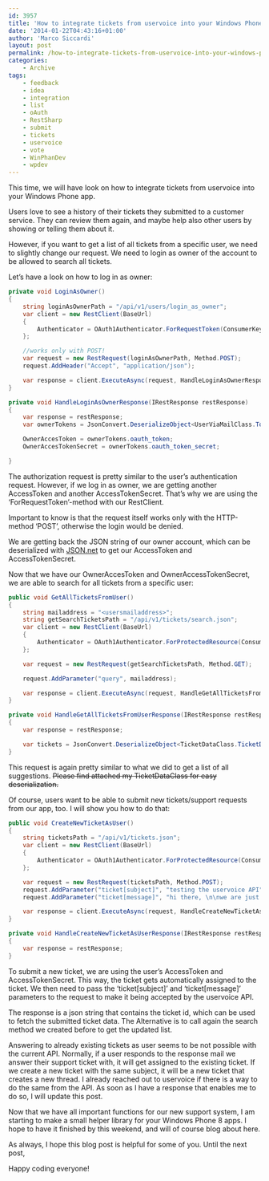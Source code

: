 ```yaml
---
id: 3957
title: 'How to integrate tickets from uservoice into your Windows Phone app'
date: '2014-01-22T04:43:16+01:00'
author: 'Marco Siccardi'
layout: post
permalink: /how-to-integrate-tickets-from-uservoice-into-your-windows-phone-app/
categories:
    - Archive
tags:
    - feedback
    - idea
    - integration
    - list
    - oAuth
    - RestSharp
    - submit
    - tickets
    - uservoice
    - vote
    - WinPhanDev
    - wpdev
---
```


This time, we will have look on how to integrate tickets from uservoice into your Windows Phone app.

Users love to see a history of their tickets they submitted to a customer service. They can review them again, and maybe help also other users by showing or telling them about it.

However, if you want to get a list of all tickets from a specific user, we need to slightly change our request. We need to login as owner of the account to be allowed to search all tickets.

Let’s have a look on how to log in as owner:

``` csharp
private void LoginAsOwner()
{
    string loginAsOwnerPath = "/api/v1/users/login_as_owner";
    var client = new RestClient(BaseUrl)
    {
        Authenticator = OAuth1Authenticator.ForRequestToken(ConsumerKey, ConsumerSecret, oAuthCallBackUri)
    };

    //works only with POST!
    var request = new RestRequest(loginAsOwnerPath, Method.POST);
    request.AddHeader("Accept", "application/json");

    var response = client.ExecuteAsync(request, HandleLoginAsOwnerResponse);
}

private void HandleLoginAsOwnerResponse(IRestResponse restResponse)
{
    var response = restResponse;
    var ownerTokens = JsonConvert.DeserializeObject<UserViaMailClass.Token>(response.Content);

    OwnerAccesToken = ownerTokens.oauth_token;
    OwnerAccesTokenSecret = ownerTokens.oauth_token_secret;

}
```
 
The authorization request is pretty similar to the user’s authentication request. However, if we log in as owner, we are getting another AccessToken and another AccessTokenSecret. That’s why we are using the ‘ForRequestToken’-method with our RestClient.

Important to know is that the request itself works only with the HTTP-method ‘POST’, otherwise the login would be denied.

We are getting back the JSON string of our owner account, which can be deserialized with [JSON.net](https://james.newtonking.com/json) to get our AccessToken and AccessTokenSecret. 

Now that we have our OwnerAccesToken and OwnerAccessTokenSecret, we are able to search for all tickets from a specific user:

``` csharp
public void GetAllTicketsFromUser()
{
    string mailaddress = "<usersmailaddress>";
    string getSearchTicketsPath = "/api/v1/tickets/search.json";
    var client = new RestClient(BaseUrl)
    {
        Authenticator = OAuth1Authenticator.ForProtectedResource(ConsumerKey, ConsumerSecret, OwnerAccesToken, OwnerAccesTokenSecret)
    };

    var request = new RestRequest(getSearchTicketsPath, Method.GET);

    request.AddParameter("query", mailaddress);

    var response = client.ExecuteAsync(request, HandleGetAllTicketsFromUserResponse);
}

private void HandleGetAllTicketsFromUserResponse(IRestResponse restResponse)
{
    var response = restResponse;

    var tickets = JsonConvert.DeserializeObject<TicketDataClass.TicketData>(response.Content);
}
```
 
This request is again pretty similar to what we did to get a list of all suggestions. ~~Please find attached my TicketDataClass for easy deserialization.~~

Of course, users want to be able to submit new tickets/support requests from our app, too. I will show you how to do that:

``` csharp
public void CreateNewTicketAsUser()
{
    string ticketsPath = "/api/v1/tickets.json";
    var client = new RestClient(BaseUrl)
    {
        Authenticator = OAuth1Authenticator.ForProtectedResource(ConsumerKey, ConsumerSecret, AccessToken, AccessTokenSecret)
    };

    var request = new RestRequest(ticketsPath, Method.POST);
    request.AddParameter("ticket[subject]", "testing the uservoice API");
    request.AddParameter("ticket[message]", "hi there, \n\nwe are just testing the creation of a new uservoice ticket.");

    var response = client.ExecuteAsync(request, HandleCreateNewTicketAsUserResponse);
}

private void HandleCreateNewTicketAsUserResponse(IRestResponse restResponse)
{
    var response = restResponse;
}
```
 
To submit a new ticket, we are using the user’s AccessToken and AccessTokenSecret. This way, the ticket gets automatically assigned to the ticket. We then need to pass the ‘ticket\[subject\]’ and ‘ticket\[message\]’ parameters to the request to make it being accepted by the uservoice API.

The response is a json string that contains the ticket id, which can be used to fetch the submitted ticket data. The Alternative is to call again the search method we created before to get the updated list.

Answering to already existing tickets as user seems to be not possible with the current API. Normally, if a user responds to the response mail we answer their support ticket with, it will get assigned to the existing ticket. If we create a new ticket with the same subject, it will be a new ticket that creates a new thread. I already reached out to uservoice if there is a way to do the same from the API. As soon as I have a response that enables me to do so, I will update this post.

Now that we have all important functions for our new support system, I am starting to make a small helper library for your Windows Phone 8 apps. I hope to have it finished by this weekend, and will of course blog about here.

As always, I hope this blog post is helpful for some of you. Until the next post,

Happy coding everyone!